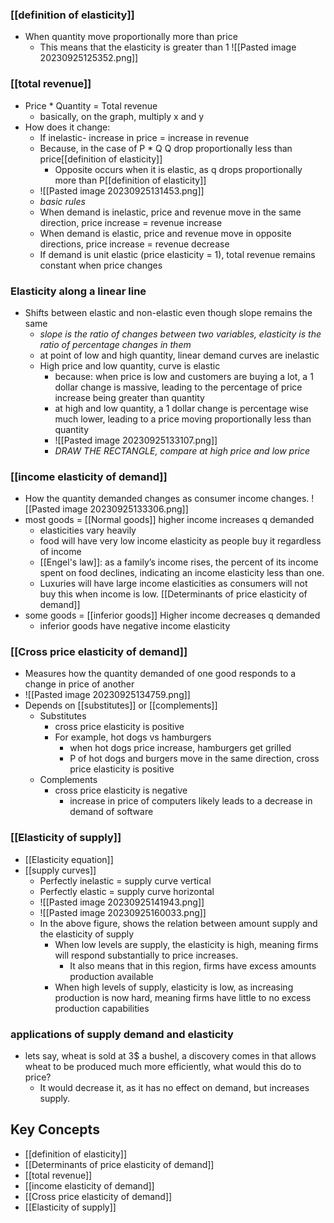 ### [[definition of elasticity]]
- When quantity move proportionally more than price
	- This means that the elasticity is greater than 1
![[Pasted image 20230925125352.png]]
### [[total revenue]]
- Price * Quantity = Total revenue
	- basically, on the graph, multiply x and y
- How does it change:
	- If inelastic- increase in price = increase in revenue
	- Because, in the case of P * Q Q drop proportionally less than price[[definition of elasticity]]
		- Opposite occurs when it is elastic, as q drops proportionally more than P[[definition of elasticity]]
	- ![[Pasted image 20230925131453.png]]
	- *basic rules*
	- When demand is inelastic, price and revenue move in the same direction, price increase = revenue increase
	- When demand is elastic, price and revenue move in opposite directions, price increase = revenue decrease
	- If demand is unit elastic (price elasticity = 1), total revenue remains constant when price changes
### Elasticity along a linear line
- Shifts between elastic and non-elastic even though slope remains the same
	- *slope is the ratio of changes between two variables, elasticity is the ratio of percentage changes in them*
	- at point of low and high quantity, linear demand curves are inelastic
	- High price and low quantity, curve is elastic
		- because: when price is low and customers are buying a lot, a 1 dollar change is massive, leading to the percentage of price increase being greater than quantity
		- at high and low quantity, a 1 dollar change is percentage wise much lower, leading to a price moving proportionally less than quantity
		- ![[Pasted image 20230925133107.png]]
		- *DRAW THE RECTANGLE, compare at high price and low price*
### [[income elasticity of demand]]
- How the quantity demanded changes as consumer income changes.
![[Pasted image 20230925133306.png]]
- most goods = [[Normal goods]] higher income increases q demanded
	- elasticities vary heavily
	- food will have very low income elasticity as people buy it regardless of income
	- [[Engel's law]]: as a family’s income rises, the percent of its income spent on food declines, indicating an income elasticity less than one.
	- Luxuries will have large income elasticities as consumers will not buy this when income is low. [[Determinants of price elasticity of demand]]
- some goods = [[inferior goods]] Higher income decreases q demanded
	- inferior goods have negative income elasticity
### [[Cross price elasticity of demand]]
- Measures how the quantity demanded of one good responds to a change in price of another
- ![[Pasted image 20230925134759.png]]
- Depends on [[substitutes]] or [[complements]]
	- Substitutes
		- cross price elasticity is positive
		- For example, hot dogs vs hamburgers
			- when hot dogs price increase, hamburgers get grilled
			- P of hot dogs and burgers move in the same direction, cross price elasticity is positive
	- Complements
		- cross price elasticity is negative
			- increase in price of computers likely leads to a decrease in demand of software
### [[Elasticity of supply]]
- [[Elasticity equation]]
- [[supply curves]]
	- Perfectly inelastic = supply curve vertical
	- Perfectly elastic = supply curve horizontal
	- ![[Pasted image 20230925141943.png]]
	- ![[Pasted image 20230925160033.png]]
	- In the above figure, shows the relation between amount supply and the elasticity of supply
		- When low levels are supply, the elasticity is high, meaning firms will respond substantially to price increases. 
			- It also means that in this region, firms have excess amounts production available
		- When high levels of supply, elasticity is low, as increasing production is now hard, meaning firms have little to no excess production capabilities
### applications of supply demand and elasticity
- lets say, wheat is sold at 3$ a bushel, a discovery comes in that allows wheat to be produced much more efficiently, what would this do to price?
	- It would decrease it, as it has no effect on demand, but increases supply. 
## Key Concepts
- [[definition of elasticity]]
- [[Determinants of price elasticity of demand]]
- [[total revenue]]
- [[income elasticity of demand]]
- [[Cross price elasticity of demand]]
- [[Elasticity of supply]]